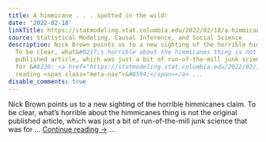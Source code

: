 ```yaml
---
title: A himmicane . . . spotted in the wild!
date: '2022-02-18'
linkTitle: https://statmodeling.stat.columbia.edu/2022/02/18/a-himmicane-sighting-in-the-wild/
source: Statistical Modeling, Causal Inference, and Social Science
description: Nick Brown points us to a new sighting of the horrible himmicanes claim.
  To be clear, what&#8217;s horrible about the himmicanes thing is not the original
  published article, which was just a bit of run-of-the-mill junk science that was
  for &#8230; <a href="https://statmodeling.stat.columbia.edu/2022/02/18/a-himmicane-sighting-in-the-wild/">Continue
  reading <span class="meta-nav">&#8594;</span></a> ...
disable_comments: true
---
```

Nick Brown points us to a new sighting of the horrible himmicanes claim. To be clear, what&#8217;s horrible about the himmicanes thing is not the original published article, which was just a bit of run-of-the-mill junk science that was for &#8230; <a href="https://statmodeling.stat.columbia.edu/2022/02/18/a-himmicane-sighting-in-the-wild/">Continue reading <span class="meta-nav">&#8594;</span></a> ...